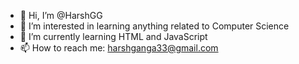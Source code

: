 - 👋 Hi, I’m @HarshGG
- 👀 I’m interested in learning anything related to Computer Science
- 🌱 I’m currently learning HTML and JavaScript
- 📫 How to reach me: harshganga33@gmail.com

<!---
HarshGG/HarshGG is a ✨ special ✨ repository because its `README.md` (this file) appears on your GitHub profile.
You can click the Preview link to take a look at your changes.
--->
